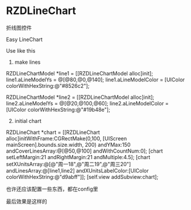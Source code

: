 # RZDLineChart
折线图控件

Easy LineChart

Use like this 

1. make lines

RZDLineChartModel *line1 = [[RZDLineChartModel alloc]init];
line1.aLineModelYs = @[@80,@0,@140];
line1.aLineModelColor = [UIColor colorWithHexString:@"#8526c2"];

RZDLineChartModel *line2 = [[RZDLineChartModel alloc]init];
line2.aLineModelYs = @[@20,@100,@60];
line2.aLineModelColor = [UIColor colorWithHexString:@"#19b48e"];

2. initial chart

RZDLineChart *chart = [[RZDLineChart alloc]initWithFrame:CGRectMake(0,100, [UIScreen mainScreen].bounds.size.width, 200) andYMax:150 andCoverLinesArray:@[@50,@100] andWithCountNum:0];
[chart setLeftMargin:21 andRightMargin:21 andMultiple:4.5];
[chart setXUnitsArray:@[@"周一18",@"周二19",@"周三20"] andLinesArray:@[line1,line2] andXUnitsLabelColor:[UIColor colorWithHexString:@"d9abff"]];
[self.view addSubview:chart];

也许还应该配置一些东西，都在config里

最后效果是这样的 

